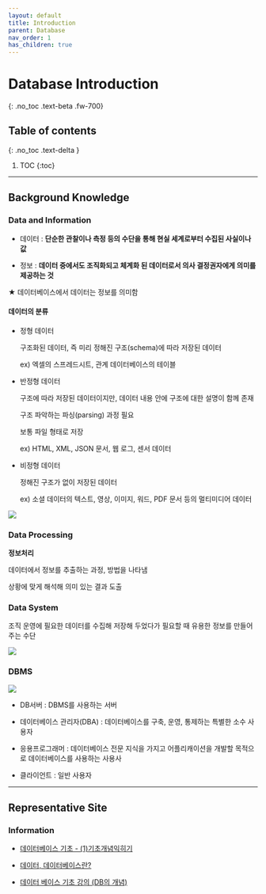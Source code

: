 ```yaml
---
layout: default
title: Introduction
parent: Database
nav_order: 1
has_children: true
---
```


# Database Introduction
{: .no_toc .text-beta .fw-700}

## Table of contents
{: .no_toc .text-delta }

1. TOC
{:toc}

---

## Background Knowledge 

### Data and Information

* 데이터 : **단순한 관찰이나 측정 등의 수단을 통해 현실 세계로부터 수집된 사실이나 값**

* 정보 : **데이터 중에서도 조직화되고 체계화 된 데이터로서 의사 결정권자에게 의미를 제공하는 것**

★ 데이터베이스에서 데이터는 정보를 의미함

#### 데이터의 분류

* 정형 데이터

    구조화된 데이터, 즉 미리 정해진 구조(schema)에 따라 저장된 데이터

    ex) 엑셀의 스프레드시트, 관계 데이터베이스의 테이블

* 반정형 데이터

    구조에 따라 저장된 데이터이지만, 데이터 내용 안에 구조에 대한 설명이 함께 존재

    구조 파악하는 파싱(parsing) 과정 필요

    보통 파일 형태로 저장

    ex) HTML, XML, JSON 문서, 웹 로그, 센서 데이터

* 비정형 데이터

    정해진 구조가 없이 저장된 데이터

    ex) 소셜 데이터의 텍스트, 영상, 이미지, 워드, PDF 문서 등의 멀티미디어 데이터

![](https://gekdev.github.io/docs/database/basic/example/datatype3.png)

### Data Processing

**정보처리**

데이터에서 정보를 추출하는 과정, 방법을 나타냄

상황에 맞게 해석해 의미 있는 결과 도출

### Data System

조직 운영에 필요한 데이터를 수집해 저장해 두었다가 필요할 때 유용한 정보를 만들어 주는 수단

![](https://gekdev.github.io/docs/database/basic/example/data_system.png)


### DBMS

![](https://gekdev.github.io/docs/database/basic/example/db_basic_structure.png)

* DB서버 : DBMS를 사용하는 서버

* 데이터베이스 관리자(DBA) : 데이터베이스를 구축, 운영, 통제하는 특별한 소수 사용자

* 응용프로그래머 : 데이터베이스 전문 지식을 가지고 어플리캐이션을 개발할 목적으로 데이터베이스를 사용하는 사용사

* 클라이언트 : 일반 사용자

---

## Representative Site 

### Information

* [데이터베이스 기초 - (1)기초개념익히기](https://www.bsidesoft.com/4754)

* [데이터, 데이터베이스란?](https://ahnty0122.tistory.com/26)

* [데이터 베이스 기초 강의 (DB의 개념)](https://nackwon.tistory.com/96)












